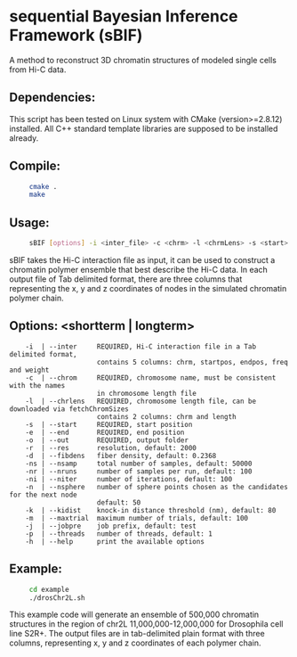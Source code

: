 # sequential Bayesian Inference Framework (sBIF)

A method to reconstruct 3D chromatin structures of modeled single cells from Hi-C data.

## Dependencies: 


This script has been tested on Linux system with CMake (version>=2.8.12) installed. All C++ standard template libraries are supposed to be installed already.


## Compile: 

```Bash
     cmake .
     make
```

## Usage: 

```Bash
     sBIF [options] -i <inter_file> -c <chrm> -l <chrmLens> -s <start> -e <end> -o <out_folder>
```

sBIF takes the Hi-C interaction file as input, it can be used to construct a chromatin polymer ensemble that best describe the Hi-C data. In each output file of Tab delimited format, there are three columns that representing the x, y and z coordinates of nodes in the simulated chromatin polymer chain.


## Options: <shortterm | longterm> 

        -i  | --inter     REQUIRED, Hi-C interaction file in a Tab delimited format, 
                          contains 5 columns: chrm, startpos, endpos, freq and weight
        -c  | --chrom     REQUIRED, chromosome name, must be consistent with the names
                          in chromosome length file
        -l  | --chrlens   REQUIRED, chromosome length file, can be downloaded via fetchChromSizes
                          contains 2 columns: chrm and length
        -s  | --start     REQUIRED, start position
        -e  | --end       REQUIRED, end position
        -o  | --out       REQUIRED, output folder
        -r  | --res       resolution, default: 2000
        -d  | --fibdens   fiber density, default: 0.2368
        -ns | --nsamp     total number of samples, default: 50000
        -nr | --nruns     number of samples per run, default: 100
        -ni | --niter     number of iterations, default: 100
        -n  | --nsphere   number of sphere points chosen as the candidates for the next node
                          default: 50
        -k  | --kidist    knock-in distance threshold (nm), default: 80
        -m  | --maxtrial  maximum number of trials, default: 100
        -j  | --jobpre    job prefix, default: test
        -p  | --threads   number of threads, default: 1
        -h  | --help      print the available options
        
        
## Example:

```Bash
     cd example
     ./drosChr2L.sh
```
This example code will generate an ensemble of 500,000 chromatin structures in the region of chr2L 11,000,000-12,000,000 for Drosophila cell line S2R+. The output files are in tab-delimited plain format with three columns, representing x, y and z coordinates of each polymer chain.
